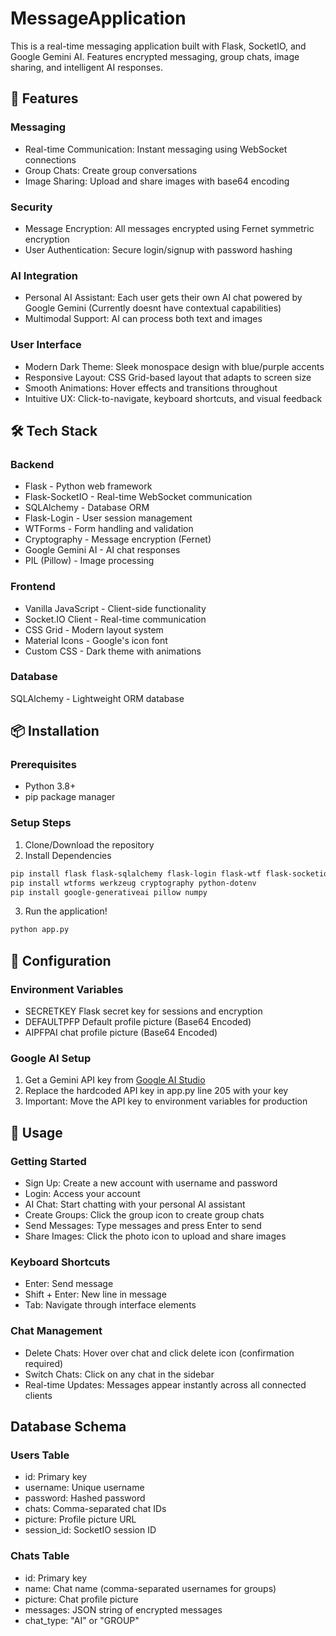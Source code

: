 # MessageApplication
This is a real-time messaging application built with Flask, SocketIO, and Google Gemini AI. Features encrypted messaging, group chats, image sharing, and intelligent AI responses.
## 🚀 Features
### Messaging
- Real-time Communication: Instant messaging using WebSocket connections
- Group Chats: Create group conversations
- Image Sharing: Upload and share images with base64 encoding

### Security
- Message Encryption: All messages encrypted using Fernet symmetric encryption
- User Authentication: Secure login/signup with password hashing

### AI Integration
- Personal AI Assistant: Each user gets their own AI chat powered by Google Gemini (Currently doesnt have contextual capabilities)
- Multimodal Support: AI can process both text and images

### User Interface
- Modern Dark Theme: Sleek monospace design with blue/purple accents
- Responsive Layout: CSS Grid-based layout that adapts to screen size
- Smooth Animations: Hover effects and transitions throughout
- Intuitive UX: Click-to-navigate, keyboard shortcuts, and visual feedback

## 🛠️ Tech Stack
### Backend
- Flask - Python web framework
- Flask-SocketIO - Real-time WebSocket communication
- SQLAlchemy - Database ORM
- Flask-Login - User session management
- WTForms - Form handling and validation
- Cryptography - Message encryption (Fernet)
- Google Gemini AI - AI chat responses
- PIL (Pillow) - Image processing

### Frontend
- Vanilla JavaScript - Client-side functionality
- Socket.IO Client - Real-time communication
- CSS Grid - Modern layout system
- Material Icons - Google's icon font
- Custom CSS - Dark theme with animations

### Database
SQLAlchemy - Lightweight ORM database

## 📦 Installation
### Prerequisites
- Python 3.8+
- pip package manager

### Setup Steps
1. Clone/Download the repository
2. Install Dependencies
```bash
pip install flask flask-sqlalchemy flask-login flask-wtf flask-socketio
pip install wtforms werkzeug cryptography python-dotenv
pip install google-generativeai pillow numpy
```
3. Run the application!
```bash
python app.py
```

## 🔧 Configuration
### Environment Variables
- SECRETKEY Flask secret key for sessions and encryption
- DEFAULTPFP Default profile picture (Base64 Encoded)
- AIPFPAI chat profile picture (Base64 Encoded)
### Google AI Setup
1. Get a Gemini API key from [Google AI Studio](https://aistudio.google.com/app/apikey)
2. Replace the hardcoded API key in app.py line 205 with your key
3. Important: Move the API key to environment variables for production

## 📱 Usage
### Getting Started
- Sign Up: Create a new account with username and password
- Login: Access your account
- AI Chat: Start chatting with your personal AI assistant
- Create Groups: Click the group icon to create group chats
- Send Messages: Type messages and press Enter to send
- Share Images: Click the photo icon to upload and share images

### Keyboard Shortcuts
- Enter: Send message
- Shift + Enter: New line in message
- Tab: Navigate through interface elements

### Chat Management
- Delete Chats: Hover over chat and click delete icon (confirmation required)
- Switch Chats: Click on any chat in the sidebar
- Real-time Updates: Messages appear instantly across all connected clients

## Database Schema
### Users Table
- id: Primary key
- username: Unique username
- password: Hashed password
- chats: Comma-separated chat IDs
- picture: Profile picture URL
- session_id: SocketIO session ID
### Chats Table
- id: Primary key
- name: Chat name (comma-separated usernames for groups)
- picture: Chat profile picture
- messages: JSON string of encrypted messages
- chat_type: "AI" or "GROUP"

